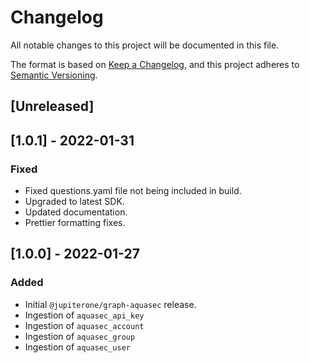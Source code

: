 # Changelog

All notable changes to this project will be documented in this file.

The format is based on [Keep a Changelog](https://keepachangelog.com/en/1.0.0/),
and this project adheres to
[Semantic Versioning](https://semver.org/spec/v2.0.0.html).

## [Unreleased]

## [1.0.1] - 2022-01-31

### Fixed

- Fixed questions.yaml file not being included in build.
- Upgraded to latest SDK.
- Updated documentation.
- Prettier formatting fixes.

## [1.0.0] - 2022-01-27

### Added

- Initial `@jupiterone/graph-aquasec` release.
- Ingestion of `aquasec_api_key`
- Ingestion of `aquasec_account`
- Ingestion of `aquasec_group`
- Ingestion of `aquasec_user`
